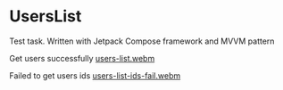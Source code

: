 # UsersList
Test task. Written with Jetpack Compose framework and MVVM pattern

Get users successfully
[users-list.webm](https://user-images.githubusercontent.com/88340725/206413097-19ce8ce6-9493-429d-89a1-6a338732aa2d.webm)

Failed to get users ids
[users-list-ids-fail.webm](https://user-images.githubusercontent.com/88340725/206413175-e5e23477-c41e-4c6f-8c88-ad883e985532.webm)
